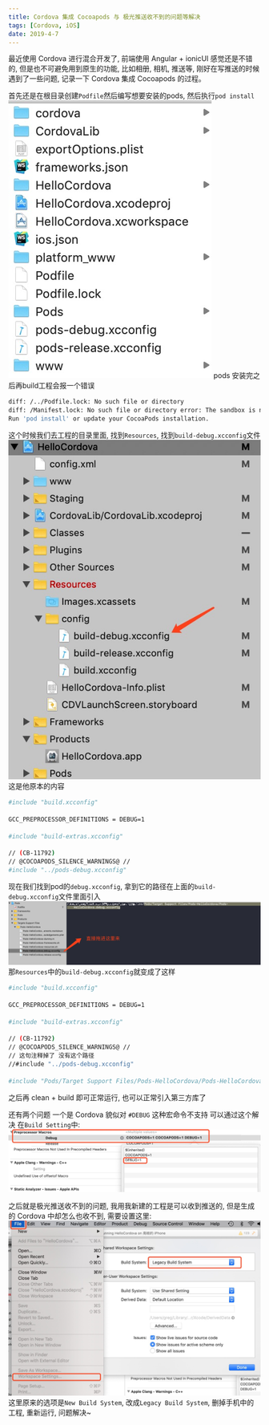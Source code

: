 ```yaml
---
title: Cordova 集成 Cocoapods 与 极光推送收不到的问题等解决
tags: [Cordova, iOS]
date: 2019-4-7
---
```

最近使用 Cordova 进行混合开发了, 前端使用 Angular + ionicUI 感觉还是不错的, 但是也不可避免用到原生的功能, 比如相册, 相机, 推送等, 刚好在写推送的时候遇到了一些问题, 记录一下 Cordova 集成 Cocoapods 的过程。

首先还是在根目录创建`Podfile`然后编写想要安装的pods, 然后执行`pod install`
![](img/cdvpoddir.jpg)
pods 安装完之后再build工程会报一个错误
```sh
diff: /../Podfile.lock: No such file or directory   
diff: /Manifest.lock: No such file or directory error: The sandbox is not in sync with the Podfile.lock. 
Run 'pod install' or update your CocoaPods installation. 
```
这个时候我们去工程的目录里面, 找到`Resources`, 找到`build-debug.xcconfig`文件
![](/img/cdvxcc.jpg)
这是他原本的内容
```sh
#include "build.xcconfig"

GCC_PREPROCESSOR_DEFINITIONS = DEBUG=1

#include "build-extras.xcconfig"

// (CB-11792)
// @COCOAPODS_SILENCE_WARNINGS@ //
#include "../pods-debug.xcconfig"
```
现在我们找到pod的`debug.xcconfig`, 拿到它的路径在上面的`build-debug.xcconfig`文件里面引入
![](/img/cdvpodxcdir.jpg)
那`Resources`中的`build-debug.xcconfig`就变成了这样
```sh
#include "build.xcconfig"

GCC_PREPROCESSOR_DEFINITIONS = DEBUG=1

#include "build-extras.xcconfig"

// (CB-11792)
// @COCOAPODS_SILENCE_WARNINGS@ //
// 这句注释掉了 没有这个路径
//#include "../pods-debug.xcconfig"

#include "Pods/Target Support Files/Pods-HelloCordova/Pods-HelloCordova.debug.xcconfig"
```
之后再 clean + build 即可正常运行, 也可以正常引入第三方库了

还有两个问题 一个是 Cordova 貌似对 `#DEBUG` 这种宏命令不支持 可以通过这个解决 在`Build Setting`中:
![](/img/cdvdebugparams.jpg)

之后就是极光推送收不到的问题, 我用我新建的工程是可以收到推送的, 但是生成的 Cordova 中却怎么也收不到, 需要设置这里:
![](/img/pushnotwork.jpg)
这里原来的选项是`New Build System`, 改成`Legacy Build System`, 删掉手机中的工程, 重新运行, 问题解决~